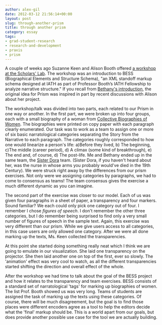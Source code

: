 ```yaml
---
author: alex-gil
date: 2012-03-12 21:56:14+00:00
layout: post
slug: through-another-prism
title: through another prism
category: essay
tags:
- grad-student-research
- research-and-development
- praxis
- prism
---
```


A couple of weeks ago Suzanne Keen and Alison Booth offered [a workshop at the Scholars' Lab](http://www.iath.virginia.edu/news/news_2012_02_08_s53.html). The workshop was an introduction to BESS (Biographical Elements and Structure Schema), "an XML standoff markup schema designed at IATH as part of Professor Booth’s IATH Fellowship to analyze narrative structure." If you recall from [Bethany's introduction](https://scholarslab.org/digital-humanities/crowdsourcing-interpretation/), the original idea for Prism was inspired in part by recent discussions with Alison about her project.

The workshop/talk was divided into two parts, each related to our Prism in one way or another. In the first part, we were broken up into four groups, each with a small biography of a woman from [Collective Biographies of Women](http://womensbios.lib.virginia.edu/). The biographies were printed on copy paper with each paragraph clearly enumerated. Our task was to work as a team to assign one or more of six basic narratological categories separating the Story from the Narrative to each paragraph. The categories roughly corresponded to how one would linearize a person's life: a)Before they lived, b) The beginning, c)The middle (career period), d) A climax (some kind of breakthrough), e) The end and, of course, d) The post-life. Me and Bethany ended up in the same team, the [Sister Dora](http://womensbios.lib.virginia.edu/featured?id=SISTER_DORA) team. (Sister Dora, if you haven't heard about her, was the nurse in whose arms you probably would've died in the 19th Century).  We were struck right away by the differences from our prism exercises. Not only were we assigning categories by paragraphs, we had to come to consensus as teams! The team consensus gives the exercise a much different dynamic as you can imagine.

The second part of the exercise was closer to our model. Each of us was given four paragraphs in a sheet of paper, a transparency and four markers. Sound familiar? We each could only pick one category out of four. I remember I chose _figures of speech_. I don't remember the other three categories, but I do remember being surprised to find only a very small number of figures of speech in the sample text. Again, this exercise was very different than our prism. While we give users access to all categories, in this case users are only allowed one category. After we were all done marking up the texts, Ms. Keen collected the transparencies. 

At this point she started doing something really neat which I think we are going to emulate in our visualization. She laid one transparency on the projector. She then laid another one on top of the first, ever so slowly. The 'animation' effect was very cool to watch, as all the different transparencies started shifting the direction and overall effect of the whole. 

After the workshop we had time to talk about the goal of the BESS project and how it relates to the transparency and team exercises. BESS consists of a standard set of narratological 'tags' for marking up biographies of women. The list Prof. Booth showed us was very long. Teams of students are assigned the task of marking up the texts using these categories. Of course, there will be much disagreement, but the goal is to find those places were different encoders agree as a tool to help the editors decide what the 'final' markup should be. This is a world apart from our goals, but does provide another possible use case for the tool we are actually building.   
